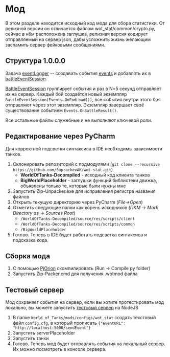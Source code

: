 # Мод
В этом разделе находится исходный код мода для сбора статистики. От релизной версии он отличается файлом wot_stat/common/crypto.py, сейчас в нём расположена заглушка, релизная версия кодирует отправляемый на сервер json, дабы усложнить жизнь желающим заспамить сервер фейковыми сообщениями.

## Структура 1.0.0.0
Задача [eventLogger](wotstat/res/scripts/client/gui/mods/wot_stat/logger/eventLogger.py) -- создавать события [events](wotstat/res/scripts/client/gui/mods/wot_stat/logger/events.py) и добавлять их в [battleEventSession](wotstat/res/scripts/client/gui/mods/wot_stat/logger/battleEventSession.py).

[BattleEventSession](wotstat/wotstat/res/scripts/client/gui/mods/wot_stat/logger/battleEventSession.py) группирует события и раз в N=5 секунд отправляет их на сервер. Каждый бой создаётся новый экземпляр `BattleEventSession(Events.OnEndLoad())`, все события внутри этого боя отправляют через этот экземпляр. Экземпляр завершает своё существование событием `Events.OnBattleResult()`.

Все остальные файлы служебные и не выполняют ключевой роли. 

## Редактирование через PyCharm
Для корректной подсветки синтаксиса в IDE необходимы зависимости танков. 

1. Склонировать репозиторий с подмодулями (`git clone --recursive https://github.com/SoprachevAK/wot-stat.git`)
   * **WorldOfTanks-Decompiled** - исходный код клиента танков
   * **BigWorldPlaceholder** - заглушки функций библиотеки движка, объявлены только те, которые были нужны мне
2. Запустить Zip-Unpacker.exe для исправления регистра названия файлов 
3. Открыть текущую директорию через PyCharm (*File->Open*)
4. Отметить следующие папки как корень исходников (*ПКМ -> Mark Directory as -> Sources Root*)
   * `/WorldOfTanks-Decompiled/source/res/scripts/client`
   * `/WorldOfTanks-Decompiled/source/res/scripts/common`
   * `/BigWorldPlaceholder`
5. Готово. Теперь в IDE будет работать подсветка синтаксиса и подсказка кода.

## Сборка мода
1. С помощью [PjOrion](https://koreanrandom.com/forum/topic/15280-) скомпилировать (Run -> Compile py folder)
2. Запустить Zip-Packer.cmd для получения .wotmod файла

## Тестовый сервер
Мод сохраняет события на сервер, если вы хотите протестировать мод локально, вы можете запустить [тестовый сервер](https://github.com/SoprachevAK/wot-stat/tree/main/mod/serverPlaceholder) на NodeJS

1. В папке `World_of_Tanks/mods/configs/wot_stat` создать текстовый файл `config.cfg`, в который прописать `{"eventURL": "http://localhost:5000/sendEvent"}`
2. Запустить serverPlaceholder
3. Запустить танки
4. Готово. Теперь мод будет отправлять события на локальный сервер. Их можно посмотреть в консоле сервера. 
